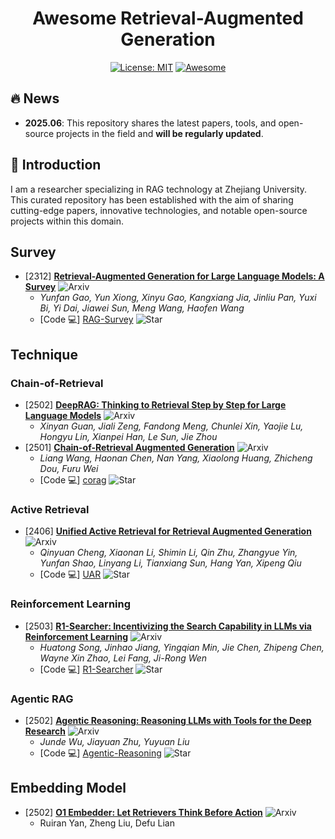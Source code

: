 <div align="center">

# Awesome Retrieval-Augmented Generation

[![License: MIT](https://img.shields.io/badge/License-MIT-purple.svg)](LICENSE)
[![Awesome](https://awesome.re/badge.svg)](https://awesome.re)

</div>

## 🔥 News
- **2025.06**: This repository shares the latest papers, tools, and open-source projects in the field and **will be regularly updated**.

## 🌟 Introduction
I am a researcher specializing in RAG technology at Zhejiang University. This curated repository has been established with the aim of sharing cutting-edge papers, innovative technologies, and notable open-source projects within this domain. 

## Survey
- [2312] **[Retrieval-Augmented Generation for Large Language Models: A Survey](https://arxiv.org/pdf/2312.10997)** ![Arxiv](https://img.shields.io/badge/Arxiv-Paper-red)
  - *Yunfan Gao, Yun Xiong, Xinyu Gao, Kangxiang Jia, Jinliu Pan, Yuxi Bi, Yi Dai, Jiawei Sun, Meng Wang, Haofen Wang*
  - [Code 💻] [RAG-Survey](https://github.com/Tongji-KGLLM/RAG-Survey) ![Star](https://img.shields.io/github/stars/Tongji-KGLLM/RAG-Survey.svg?style=social&label=Star)

## Technique
### Chain-of-Retrieval
- [2502] **[DeepRAG: Thinking to Retrieval Step by Step for Large Language Models](https://arxiv.org/pdf/2502.01142)** ![Arxiv](https://img.shields.io/badge/Arxiv-Paper-red)
  - *Xinyan Guan, Jiali Zeng, Fandong Meng, Chunlei Xin, Yaojie Lu, Hongyu Lin, Xianpei Han, Le Sun, Jie Zhou*
- [2501] **[Chain-of-Retrieval Augmented Generation](https://arxiv.org/pdf/2501.14342)** ![Arxiv](https://img.shields.io/badge/Arxiv-Paper-red)
  - *Liang Wang, Haonan Chen, Nan Yang, Xiaolong Huang, Zhicheng Dou, Furu Wei*
  - [Code 💻] [corag](https://github.com/microsoft/LMOps/tree/main/corag) ![Star](https://img.shields.io/github/stars/microsoft/LMOps.svg?style=social&label=Star)

### Active Retrieval
- [2406] **[Unified Active Retrieval for Retrieval Augmented Generation](https://arxiv.org/pdf/2406.12534)** ![Arxiv](https://img.shields.io/badge/Arxiv-Paper-red)
  - *Qinyuan Cheng, Xiaonan Li, Shimin Li, Qin Zhu, Zhangyue Yin, Yunfan Shao, Linyang Li, Tianxiang Sun, Hang Yan, Xipeng Qiu*
  - [Code 💻] [UAR](https://github.com/xiami2019/UAR) ![Star](https://img.shields.io/github/stars/xiami2019/UAR.svg?style=social&label=Star)

### Reinforcement Learning
- [2503] **[R1-Searcher: Incentivizing the Search Capability in LLMs via Reinforcement Learning](https://arxiv.org/pdf/2503.05592)** ![Arxiv](https://img.shields.io/badge/Arxiv-Paper-red)
  - *Huatong Song, Jinhao Jiang, Yingqian Min, Jie Chen, Zhipeng Chen, Wayne Xin Zhao, Lei Fang, Ji-Rong Wen*
  - [Code 💻] [R1-Searcher](https://github.com/RUCAIBox/R1-Searcher) ![Star](https://img.shields.io/github/stars/RUCAIBox/R1-Searcher.svg?style=social&label=Star) 

### Agentic RAG
- [2502] **[Agentic Reasoning: Reasoning LLMs with Tools for the Deep Research](https://arxiv.org/pdf/2502.04644)** ![Arxiv](https://img.shields.io/badge/Arxiv-Paper-red)
  - *Junde Wu, Jiayuan Zhu, Yuyuan Liu*
  - [Code 💻] [Agentic-Reasoning](https://github.com/theworldofagents/Agentic-Reasoning) ![Star](https://img.shields.io/github/stars/theworldofagents/Agentic-Reasoning.svg?style=social&label=Star)

## Embedding Model
- [2502] **[O1 Embedder: Let Retrievers Think Before Action](https://arxiv.org/pdf/2502.07555)** ![Arxiv](https://img.shields.io/badge/Arxiv-Paper-red)
  - Ruiran Yan, Zheng Liu, Defu Lian